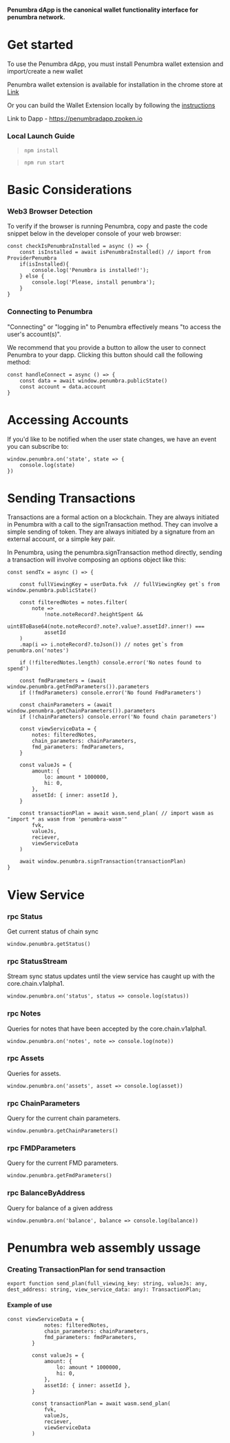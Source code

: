 #### Penumbra dApp is the canonical wallet functionality interface for penumbra network.

# Get started
To use the Penumbra dApp, you must install Penumbra wallet extension and import/create a new wallet

Penumbra wallet extension is available for installation in the chrome store at [Link ](https://chrome.google.com/webstore/detail/penumbra-wallet/lkpmkhpnhknhmibgnmmhdhgdilepfghe/related?hl=uk)

Or you can build the Wallet Extension locally by following the [instructions](https://github.com/penumbra-zone/wallet)

Link to Dapp - https://penumbradapp.zpoken.io

### Local Launch Guide
> ```npm install```

> ```npm run start```


# Basic Considerations

### Web3 Browser Detection

To verify if the browser is running Penumbra, copy and paste the code snippet below in the developer console of your web browser:

	const checkIsPenumbraInstalled = async () => {
		const isInstalled = await isPenumbraInstalled() // import from ProviderPenumbra
		if(isInstalled){
			console.log('Penumbra is installed!');
		} else {
			console.log('Please, install penumbra');
		}
	}

### Connecting to Penumbra

"Connecting" or "logging in" to Penumbra effectively means "to access the user's account(s)".

We recommend that you provide a button to allow the user to connect Penumbra to your dapp. Clicking this button should call the following method:

	const handleConnect = async () => {
		const data = await window.penumbra.publicState()
		const account = data.account
	}

# Accessing Accounts

If you'd like to be notified when the user state changes, we have an event you can subscribe to:

	window.penumbra.on('state', state => {
		console.log(state)
	})

# Sending Transactions

Transactions are a formal action on a blockchain. They are always initiated in Penumbra with a call to the signTransaction method. They can involve a simple sending of token. They are always initiated by a signature from an external account, or a simple key pair.

In Penumbra, using the penumbra.signTransaction method directly, sending a transaction will involve composing an options object like this:

	const sendTx = async () => {

		const fullViewingKey = userData.fvk  // fullViewingKey get`s from window.penumbra.publicState()

		const filteredNotes = notes.filter(
			note =>
				!note.noteRecord?.heightSpent &&
				uint8ToBase64(note.noteRecord?.note?.value?.assetId?.inner!) ===
				assetId
		)
		.map(i => i.noteRecord?.toJson()) // notes get`s from penumbra.on('notes')

		if (!filteredNotes.length) console.error('No notes found to spend')

		const fmdParameters = (await window.penumbra.getFmdParameters()).parameters
		if (!fmdParameters) console.error('No found FmdParameters')

		const chainParameters = (await window.penumbra.getChainParameters()).parameters
		if (!chainParameters) console.error('No found chain parameters')

		const viewServiceData = {
			notes: filteredNotes,
			chain_parameters: chainParameters,
			fmd_parameters: fmdParameters,
		}

		const valueJs = {
			amount: {
				lo: amount * 1000000,
				hi: 0,
			},
			assetId: { inner: assetId },
		}

		const transactionPlan = await wasm.send_plan( // import wasm as "import * as wasm from 'penumbra-wasm'"
			fvk,
			valueJs,
			reciever,
			viewServiceData
		)
		
		await window.penumbra.signTransaction(transactionPlan)
	}

# View Service

### rpc Status

Get current status of chain sync

	window.penumbra.getStatus()

### rpc StatusStream

Stream sync status updates until the view service has caught up with the core.chain.v1alpha1.

	window.penumbra.on('status', status => console.log(status))

### rpc Notes

Queries for notes that have been accepted by the core.chain.v1alpha1.

	window.penumbra.on('notes', note => console.log(note))

### rpc Assets

Queries for assets.

	window.penumbra.on('assets', asset => console.log(asset))

### rpc ChainParameters

Query for the current chain parameters.

	window.penumbra.getChainParameters()

### rpc FMDParameters

Query for the current FMD parameters.

	window.penumbra.getFmdParameters()

### rpc BalanceByAddress

Query for balance of a given address

	window.penumbra.on('balance', balance => console.log(balance))

# Penumbra web assembly ussage 
### Creating TransactionPlan for send transaction
``` 
export function send_plan(full_viewing_key: string, valueJs: any, dest_address: string, view_service_data: any): TransactionPlan;
```
#### Example of use
```
const viewServiceData = {
			notes: filteredNotes,
			chain_parameters: chainParameters,
			fmd_parameters: fmdParameters,
		}

		const valueJs = {
			amount: {
				lo: amount * 1000000,
				hi: 0,
			},
			assetId: { inner: assetId },
		}

		const transactionPlan = await wasm.send_plan(
			fvk,
			valueJs,
			reciever,
			viewServiceData
		)
```








